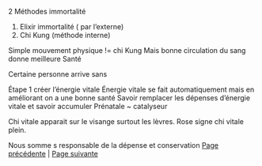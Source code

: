 2 Méthodes immortalité
1. Elixir immortalité ( par l’externe)
2. Chi Kung (méthode interne)

Simple mouvement physique != chi Kung
Mais bonne circulation du sang  donne meilleure Santé

Certaine personne arrive sans 

Étape 1 créer l’énergie vitale
Énergie vitale se fait automatiquement mais en améliorant on a une bonne santé
Savoir remplacer les dépenses d’énergie vitale et savoir accumuler
Prénatale ~ catalyseur

Chi vitale apparait sur le visange surtout les lèvres. Rose signe chi vitale plein.

Nous somme s responsable de la dépense et conservation
[Page précédente](2024-02-18-03.md) | [Page suivante](2024-02-18-05)